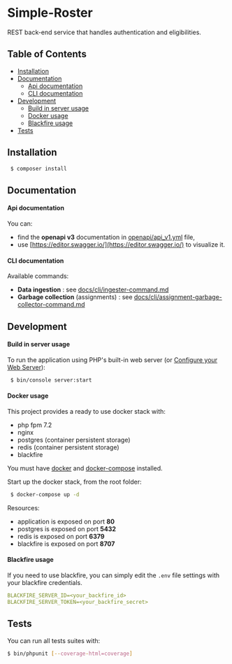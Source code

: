 # Simple-Roster

REST back-end service that handles authentication and eligibilities.

## Table of Contents
- [Installation](#installation)
- [Documentation](#documentation)
    - [Api documentation](#api-documentation)
    - [CLI documentation](#cli-documentation)
- [Development](#development)
    - [Build in server usage](#build-in-server-usage)
    - [Docker usage](#docker-usage) 
    - [Blackfire usage](#blackfire-usage)
- [Tests](#tests)

## Installation

```bash
 $ composer install
```

## Documentation

#### Api documentation

You can:
- find the **openapi v3** documentation in [openapi/api_v1.yml](openapi/api_v1.yml) file,
- use [https://editor.swagger.io/](https://editor.swagger.io/) to visualize it.

#### CLI documentation

Available commands:
- **Data ingestion** : see [docs/cli/ingester-command.md](docs/cli/ingester-command.md)
- **Garbage collection** (assignments) : see [docs/cli/assignment-garbage-collector-command.md](docs/cli/assignment-garbage-collector-command.md)

## Development

#### Build in server usage

To run the application using PHP's built-in web server (or [Configure your Web Server](https://symfony.com/doc/current/setup/web_server_configuration.html)):

```bash
 $ bin/console server:start
```

#### Docker usage

This project provides a ready to use docker stack with:
- php fpm 7.2
- nginx
- postgres (container persistent storage)
- redis (container persistent storage)
- blackfire

You must have [docker](https://docs.docker.com/) and [docker-compose](https://docs.docker.com/compose/install/) installed.

Start up the docker stack, from the root folder:

```bash
 $ docker-compose up -d
```

Resources:
- application is exposed on port **80**
- postgres is exposed on port **5432**
- redis is exposed on port **6379**
- blackfire is exposed on port **8707**

#### Blackfire usage

If you need to use blackfire, you can simply edit the `.env` file settings with your blackfire credentials.

```yaml
BLACKFIRE_SERVER_ID=<your_backfire_id>
BLACKFIRE_SERVER_TOKEN=<your_backfire_secret>
```

## Tests

You can run all tests suites with:

 ```bash
 $ bin/phpunit [--coverage-html=coverage]
 ```